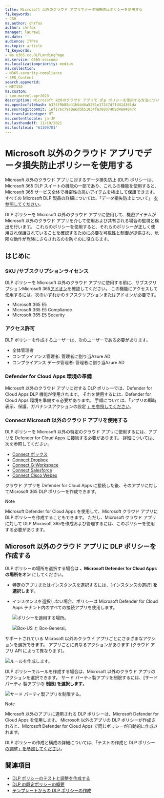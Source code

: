 ```yaml
---
title: Microsoft 以外のクラウド アプリでデータ損失防止ポリシーを使用する
f1.keywords:
- CSH
ms.author: chrfox
author: chrfox
manager: laurawi
ms.date: ''
audience: ITPro
ms.topic: article
f1_keywords:
- ms.o365.cc.DLPLandingPage
ms.service: O365-seccomp
ms.localizationpriority: medium
ms.collection:
- M365-security-compliance
- SPO_Content
search.appverid:
- MET150
ms.custom:
- seo-marvel-apr2020
description: Microsoft 以外のクラウド アプリで dlp ポリシーを使用する方法について説明します。
ms.openlocfilehash: b374f9b85d41b6dd6a5281e17347dffd414361da
ms.sourcegitcommit: 1ef176c79a0e6dbb51834fe30807409d4e94847c
ms.translationtype: MT
ms.contentlocale: ja-JP
ms.lasthandoff: 11/19/2021
ms.locfileid: "61109781"
---
```

# <a name="use-data-loss-prevention-policies-for-non-microsoft-cloud-apps"></a>Microsoft 以外のクラウド アプリでデータ損失防止ポリシーを使用する

Microsoft 以外のクラウド アプリに対するデータ損失防止 (DLP) ポリシーは、Microsoft 365 DLP スイートの機能の一部であり、これらの機能を使用すると、Microsoft 365 サービス全体で機密性の高いアイテムを検出して保護できます。 すべての Microsoft DLP 製品の詳細については、「データ損失防止について」 [を参照してください](dlp-learn-about-dlp.md)。

DLP ポリシーを Microsoft 以外のクラウド アプリに使用して、機密アイテムが Microsoft 以外のクラウド アプリを介して使用および共有される場合の監視と検出を行います。 これらのポリシーを使用すると、それらのポリシーが正しく使用され保護されていることを確認するために必要な可視性と制御が提供され、危険な動作が危険にさらされるのを防ぐのに役立ちます。

## <a name="before-you-begin"></a>はじめに

### <a name="skusubscriptions-licensing"></a>SKU /サブスクリプションライセンス

DLP ポリシーを Microsoft 以外のクラウド アプリに使用する前に、サブスクリプションMicrosoft 365[アドオン](https://www.microsoft.com/microsoft-365/compare-microsoft-365-enterprise-plans?rtc=1)を確認してください。 この機能にアクセスして使用するには、次のいずれかのサブスクリプションまたはアドオンが必要です。

- Microsoft 365 E5
- Microsoft 365 E5 Compliance 
- Microsoft 365 E5 Security

### <a name="permissions"></a>アクセス許可
DLP ポリシーを作成するユーザーは、次のユーザーである必要があります。

- 全体管理者
- コンプライアンス管理者: 管理者に割り当Azure AD
- コンプライアンス データ管理者: 管理者に割り当Azure AD

### <a name="prepare-your-defender-for-cloud-apps-environment"></a>Defender for Cloud Apps 環境の準備

Microsoft 以外のクラウド アプリに対する DLP ポリシーでは、Defender for Cloud Apps DLP 機能が使用されます。 それを使用するには、Defender for Cloud Apps 環境を準備する必要があります。 手順については、「アプリの即時表示、保護、ガバナンスアクションの設定 [」を参照してください](/cloud-app-security/getting-started-with-cloud-app-security#step-1-set-instant-visibility-protection-and-governance-actions-for-your-apps)。

### <a name="connect-a-non-microsoft-cloud-app"></a>Connect Microsoft 以外のクラウド アプリを使用する

DLP ポリシーを Microsoft 以外の特定のクラウド アプリに使用するには、アプリを Defender for Cloud Apps に接続する必要があります。 詳細については、次を参照してください。

- [Connect ボックス](/cloud-app-security/connect-box-to-microsoft-cloud-app-security)
- [Connect Dropbox](/cloud-app-security/connect-dropbox-to-microsoft-cloud-app-security)
- [Connect G-Workspace](/cloud-app-security/connect-google-apps-to-microsoft-cloud-app-security)
- [Connect Salesforce](/cloud-app-security/connect-salesforce-to-microsoft-cloud-app-security)
- [Connect Cisco Webex](/cloud-app-security/connect-webex-to-microsoft-cloud-app-security)

クラウド アプリを Defender for Cloud Apps に接続した後、そのアプリに対してMicrosoft 365 DLP ポリシーを作成できます。

> [!NOTE]
> Microsoft Defender for Cloud Apps を使用して、Microsoft クラウド アプリに DLP ポリシーを作成することもできます。 ただし、Microsoft クラウド アプリに対して DLP Microsoft 365を作成および管理するには、このポリシーを使用する必要があります。

## <a name="create-a-dlp-policy-to-a-non-microsoft-cloud-app"></a>Microsoft 以外のクラウド アプリに DLP ポリシーを作成する

DLP ポリシーの場所を選択する場合は **、Microsoft Defender for Cloud Apps の場所をオン** にしてください。

- 特定のアプリまたはインスタンスを選択するには、[インスタンスの選択] **を選択します**。
- インスタンスを選択しない場合、ポリシーは Microsoft Defender for Cloud Apps テナント内のすべての接続アプリを使用します。

   ![ポリシーを適用する場所。](../media/1-dlp-non-microsoft-cloud-app-choose-instance.png)

   ![Box-US と Box-General。](../media/2-dlp-non-microsoft-cloud-app-box.png)

サポートされている Microsoft 以外のクラウド アプリごとにさまざまなアクションを選択できます。 アプリごとに異なるアクションがあります (クラウド アプリ API によって異なります)。

![ルールを作成します。](../media/3-dlp-non-microsoft-cloud-app-create-rule.png)

DLP ポリシーでルールを作成する場合は、Microsoft 以外のクラウド アプリのアクションを選択できます。 サード パーティ製アプリを制限するには、[サードパーティ 製アプリの **制限] を選択します**。

![サード パーティ製アプリを制限する。](../media/4-dlp-non-microsoft-cloud-app-restrict-third-party-apps.png)

> [!NOTE]
> Microsoft 以外のアプリに適用される DLP ポリシーは、Microsoft Defender for Cloud Apps を使用します。 Microsoft 以外のアプリの DLP ポリシーが作成されると、Microsoft Defender for Cloud Apps で同じポリシーが自動的に作成されます。

DLP ポリシーの作成と構成の詳細については、「テストの作成と DLP ポリシー [の調整」を参照してください](./create-test-tune-dlp-policy.md)。

## <a name="see-also"></a>関連項目

- [DLP ポリシーのテストと調整を作成する](./create-test-tune-dlp-policy.md)
- [DLP の既定ポリシーの概要](./get-started-with-the-default-dlp-policy.md)
- [テンプレートからの DLP ポリシーの作成](./create-a-dlp-policy-from-a-template.md)
